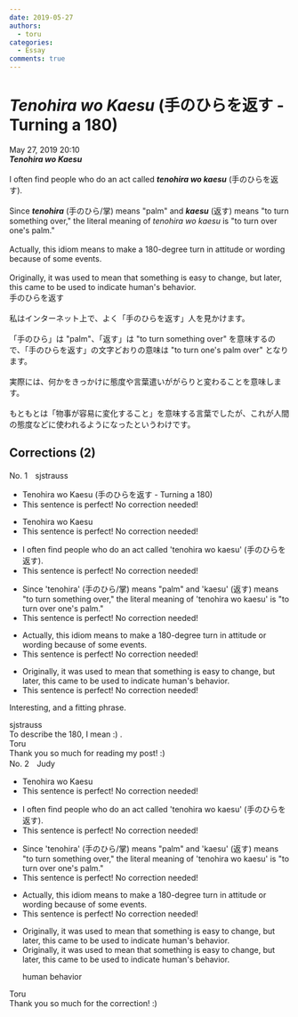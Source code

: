 ```yaml
---
date: 2019-05-27
authors:
  - toru
categories:
  - Essay
comments: true
---
```


# <strong><em>Tenohira wo Kaesu</strong></em> (手のひらを返す - Turning a 180)
<div class="date">May 27, 2019 20:10</div>
<div id="post"><div id="body_show_ori">
<strong><em>Tenohira wo Kaesu</strong></em><br/><br/>I often find people who do an act called <strong><em>tenohira wo kaesu</em></strong> (手のひらを返す).<br/><br/>Since <strong><em>tenohira</em></strong> (手のひら/掌) means "palm" and <strong><em>kaesu</em></strong> (返す) means "to turn something over," the literal meaning of <em>tenohira wo kaesu</em> is "to turn over one's palm."<br/><br/>Actually, this idiom means to make a 180-degree turn in attitude or wording because of some events.<br/><br/>Originally, it was used to mean that something is easy to change, but later, this came to be used to indicate human's behavior.
</div></div>

<!-- more -->

<div id="post_ja"><div id="body_show_mo">
手のひらを返す<br/><br/>私はインターネット上で、よく「手のひらを返す」人を見かけます。<br/><br/>「手のひら」は "palm"、「返す」は "to turn something over" を意味するので、「手のひらを返す」の文字どおりの意味は "to turn one's palm over" となります。<br/><br/>実際には、何かをきっかけに態度や言葉遣いががらりと変わることを意味します。<br/><br/>もともとは「物事が容易に変化すること」を意味する言葉でしたが、これが人間の態度などに使われるようになったというわけです。
</div></div>

## Corrections (2)
<div id="block"><div class="first_name"> No. 1　<span class="just_name">sjstrauss</span></div><div id="block2">
<ul class="correction_field">
<li class="incorrect">Tenohira wo Kaesu (手のひらを返す - Turning a 180)</li>
<li class="corrected perfect">This sentence is perfect! No correction needed!</li>
</ul>
<ul class="correction_field">
<li class="incorrect">Tenohira wo Kaesu</li>
<li class="corrected perfect">This sentence is perfect! No correction needed!</li>
</ul>
<ul class="correction_field">
<li class="incorrect">I often find people who do an act called 'tenohira wo kaesu' (手のひらを返す).</li>
<li class="corrected perfect">This sentence is perfect! No correction needed!</li>
</ul>
<ul class="correction_field">
<li class="incorrect">Since 'tenohira' (手のひら/掌) means "palm" and 'kaesu' (返す) means "to turn something over," the literal meaning of 'tenohira wo kaesu' is "to turn over one's palm."</li>
<li class="corrected perfect">This sentence is perfect! No correction needed!</li>
</ul>
<ul class="correction_field">
<li class="incorrect">Actually, this idiom means to make a 180-degree turn in attitude or wording because of some events.</li>
<li class="corrected perfect">This sentence is perfect! No correction needed!</li>
</ul>
<ul class="correction_field">
<li class="incorrect">Originally, it was used to mean that something is easy to change, but later, this came to be used to indicate human's behavior.</li>
<li class="corrected perfect">This sentence is perfect! No correction needed!</li>
</ul>
<p class="comment_small">
 Interesting, and a fitting phrase.
</p>

</div><div class="name"><span class="just_name">sjstrauss</span><br>
To describe the 180, I mean :) .
</div>
<div class="name"><span class="just_name">Toru</span><br>
Thank you so much for reading my post! :)
</div>
</div>
<div id="block"><div class="first_name"> No. 2　<span class="just_name">Judy</span></div><div id="block2">
<ul class="correction_field">
<li class="incorrect">Tenohira wo Kaesu</li>
<li class="corrected perfect">This sentence is perfect! No correction needed!</li>
</ul>
<ul class="correction_field">
<li class="incorrect">I often find people who do an act called 'tenohira wo kaesu' (手のひらを返す).</li>
<li class="corrected perfect">This sentence is perfect! No correction needed!</li>
</ul>
<ul class="correction_field">
<li class="incorrect">Since 'tenohira' (手のひら/掌) means "palm" and 'kaesu' (返す) means "to turn something over," the literal meaning of 'tenohira wo kaesu' is "to turn over one's palm."</li>
<li class="corrected perfect">This sentence is perfect! No correction needed!</li>
</ul>
<ul class="correction_field">
<li class="incorrect">Actually, this idiom means to make a 180-degree turn in attitude or wording because of some events.</li>
<li class="corrected perfect">This sentence is perfect! No correction needed!</li>
</ul>
<ul class="correction_field">
<li class="incorrect">Originally, it was used to mean that something is easy to change, but later, this came to be used to indicate human's behavior.</li>
<li class="corrected correct">
Originally, it was used to mean that something is easy to change, but later, this came to be used to indicate human<span class="sline">'s</span> behavior.
<p class="correction_comment">human behavior</p>
</li>
</ul>
</div><div class="name"><span class="just_name">Toru</span><br>
Thank you so much for the correction! :)
</div>
</div>
